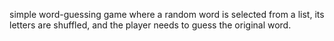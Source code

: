  simple word-guessing game where a random word is selected from a list, its letters are shuffled, and the player needs to guess the original word. 
